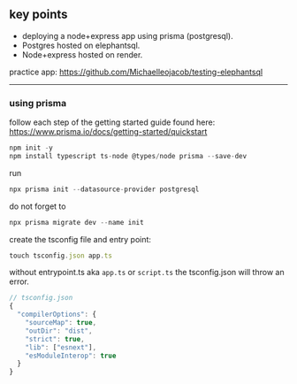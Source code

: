 ## key points

- deploying a node+express app using prisma (postgresql).
- Postgres hosted on elephantsql.
- Node+express hosted on render.

practice app: https://github.com/Michaelleojacob/testing-elephantsql

---

### using prisma

follow each step of the getting started guide
found here: https://www.prisma.io/docs/getting-started/quickstart

```js
npm init -y
npm install typescript ts-node @types/node prisma --save-dev
```

run

```js
npx prisma init --datasource-provider postgresql
```

do not forget to

```js
npx prisma migrate dev --name init
```

create the tsconfig file and entry point:

```js
touch tsconfig.json app.ts
```

without entrypoint.ts aka `app.ts` or `script.ts` the tsconfig.json will throw an error.

```js
// tsconfig.json
{
  "compilerOptions": {
    "sourceMap": true,
    "outDir": "dist",
    "strict": true,
    "lib": ["esnext"],
    "esModuleInterop": true
  }
}
```
